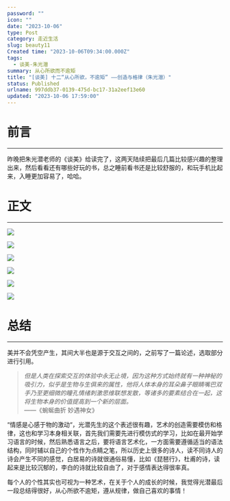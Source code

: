 ```yaml
---
password: ""
icon: ""
date: "2023-10-06"
type: Post
category: 走近生活
slug: beauty11
Created time: "2023-10-06T09:34:00.000Z"
tags:
  - 谈美-朱光潜
summary: 从心所欲而不逾矩
title: "[谈美] 十二“从心所欲，不逾矩” ——创造与格律（朱光潜）"
status: Published
urlname: 997ddb37-0139-475d-bc17-31a2eef13e60
updated: "2023-10-06 17:59:00"
---
```


# 前言

---

昨晚把朱光潜老师的《谈美》给读完了，这两天陆续把最后几篇比较感兴趣的整理出来，然后看看还有哪些好玩的书，总之睡前看书还是比较舒服的，和玩手机比起来，入睡更加容易了，哈哈。

# 正文

---

![](https://bu.dusays.com/2023/10/06/651fd4d496f98.png)

![](https://bu.dusays.com/2023/10/06/651fd4d5f3d90.png)

![](https://bu.dusays.com/2023/10/06/651fd4d7568f8.png)

![](https://bu.dusays.com/2023/10/06/651fd85e2fe40.png)

![](https://bu.dusays.com/2023/10/06/651fd4d9bb7e7.png)

![](https://bu.dusays.com/2023/10/06/651fd4dac90b0.png)

# 总结

---

美并不会凭空产生，其间大半也是源于交互之间的，之前写了一篇论述，选取部分进行引用。

> _但是人类在探索交互的体验中永无止境，因为这种方式始终就有一种神秘的吸引力，似乎是生物与生俱来的属性，他将人体本身的耳朵鼻子眼睛嘴巴双手乃至更细微的瞳孔情绪刺激思维联想发散，等诸多的要素结合在一起，这将生物本身的价值提高到一个新的层面。_  
>  ——《蜿蜒曲折 妙遇神女》

“情感是心感于物的激动“，光潜先生的这个表述很有趣，艺术的创造需要模仿和格律，这也和学习本身相关联，首先我们需要先进行模仿式的学习，比如在最开始学习语言的时候，然后熟悉语言之后，要将语言艺术化，一方面需要遵循适当的语法结构，同时辅以自己的个性作为点睛之笔，所以历史上很多的诗人，读不同诗人的诗会产生不同的感觉，白居易的诗就很通俗易懂，比如《琵琶行》，杜甫的诗，读起来是比较沉郁的，李白的诗就比较自由了，对于感情表达得很率真。

每个人的个性其实也可视为一种艺术，在关于个人的成长的时候，我觉得光潜最后一段总结得很好，从心所欲不逾矩，遵从规律，做自己喜欢的事情！
